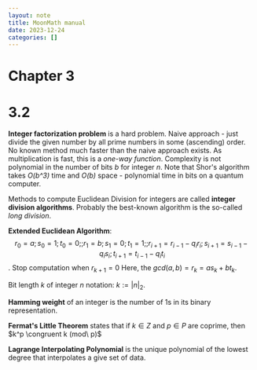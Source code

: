 ```yaml
---
layout: note
title: MoonMath manual
date: 2023-12-24
categories: []
---
```


# Chapter 3

# 3.2
**Integer factorization problem** is a hard problem. Naive approach - just divide the given number by all prime numbers in some (ascending) order. No known method much faster than the naive approach exists. As multiplication is fast, this is a *one-way function*. Complexity is not polynomial in the number of bits *b* for integer *n*. Note that Shor's algorithm takes *O(b^3)* time and *O(b)* space - polynomial time in bits on a quantum computer.

Methods to compute Euclidean Division for integers are called **integer division algorithms**. Probably the best-known algorithm is the so-called *long division*.

**Extended Euclidean Algorithm**: $$r_0 = a; s_0 = 1; t_0 = 0 ;; r_1 = b; s_1 = 0; t_1 = 1 ;; r_{i+1} = r_{i-1} - q_i r_i; s_{i+1} = s_{i-1} - q_i s_i; t_{i+1} = t_{i-1} - q_i t_i$$. Stop computation when $r_{k+1} = 0$ Here, the $gcd(a,b) = r_k = a s_k + b t_k$.

Bit length $k$ of integer $n$ notation: $k := |n|_2$.

**Hamming weight** of an integer is the number of 1s in its binary representation.

**Fermat's Little Theorem** states that if $k \in Z$ and $p \in P$ are coprime, then $k^p \congruent k (mod\ p)$

**Lagrange Interpolating Polynomial** is the unique polynomial of the lowest degree that interpolates a give set of data.